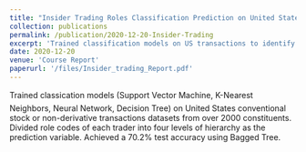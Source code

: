 ```yaml
---
title: "Insider Trading Roles Classification Prediction on United States conventional stock or non-derivative transaction"
collection: publications
permalink: /publication/2020-12-20-Insider-Trading
excerpt: 'Trained classification models on US transactions to identify trader roles.'
date: 2020-12-20
venue: 'Course Report'
paperurl: '/files/Insider_trading_Report.pdf'
---
```

Trained classication models (Support Vector Machine, K-Nearest Neighbors, Neural Network, Decision Tree) on United States conventional stock or non-derivative transactions datasets from over 2000 constituents. Divided role codes of each trader into four levels of hierarchy as the prediction variable. Achieved a 70.2% test accuracy using Bagged Tree.